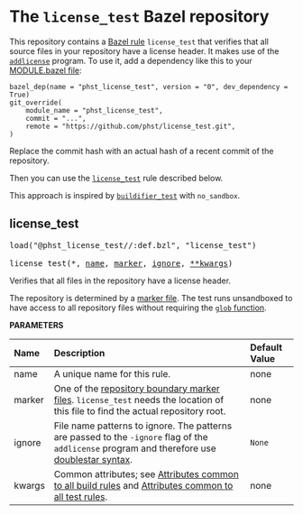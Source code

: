 <!-- Generated with Stardoc: http://skydoc.bazel.build -->

# The `license_test` Bazel repository

This repository contains a [Bazel rule](https://bazel.build/extending/rules)
`license_test` that verifies that all source files in your repository have a
license header.  It makes use of the
[`addlicense`](https://github.com/google/addlicense) program.  To use it, add a
dependency like this to your [MODULE.bazel
file](https://bazel.build/external/overview#bzlmod):

```starlark
bazel_dep(name = "phst_license_test", version = "0", dev_dependency = True)
git_override(
    module_name = "phst_license_test",
    commit = "...",
    remote = "https://github.com/phst/license_test.git",
)
```

Replace the commit hash with an actual hash of a recent commit of the
repository.

Then you can use the [`license_test`](#license_test) rule described below.

This approach is inspired by
[`buildifier_test`](https://github.com/bazelbuild/buildtools/blob/main/buildifier/buildifier.bzl)
with `no_sandbox`.

<a id="license_test"></a>

## license_test

<pre>
load("@phst_license_test//:def.bzl", "license_test")

license_test(*, <a href="#license_test-name">name</a>, <a href="#license_test-marker">marker</a>, <a href="#license_test-ignore">ignore</a>, <a href="#license_test-kwargs">**kwargs</a>)
</pre>

Verifies that all files in the repository have a license header.

The repository is determined by a [marker file](#license_test-marker).  The
test runs unsandboxed to have access to all repository files without
requiring the [`glob`
function](https://bazel.build/reference/be/functions#glob).


**PARAMETERS**


| Name  | Description | Default Value |
| :------------- | :------------- | :------------- |
| <a id="license_test-name"></a>name |  A unique name for this rule.   |  none |
| <a id="license_test-marker"></a>marker |  One of the [repository boundary marker files](https://bazel.build/concepts/build-ref#repositories). `license_test` needs the location of this file to find the actual repository root.   |  none |
| <a id="license_test-ignore"></a>ignore |  File name patterns to ignore.  The patterns are passed to the `-ignore` flag of the `addlicense` program and therefore use [doublestar syntax](https://github.com/bmatcuk/doublestar#patterns).   |  `None` |
| <a id="license_test-kwargs"></a>kwargs |  Common attributes; see [Attributes common to all build rules](https://bazel.build/reference/be/common-definitions#common-attributes) and [Attributes common to all test rules](https://bazel.build/reference/be/common-definitions#common-attributes-tests).   |  none |


